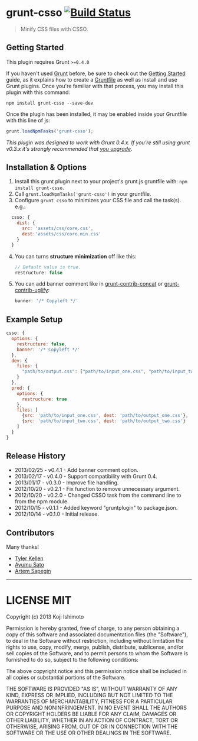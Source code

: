 # grunt-csso [![Build Status](https://secure.travis-ci.org/t32k/grunt-csso.png?branch=master)](http://travis-ci.org/t32k/grunt-csso)

> Minify CSS files with CSSO.

## Getting Started
This plugin requires Grunt `>=0.4.0`

If you haven't used [Grunt](http://gruntjs.com/) before, be sure to check out the [Getting Started](http://gruntjs.com/getting-started) guide, as it explains how to create a [Gruntfile](http://gruntjs.com/sample-gruntfile) as well as install and use Grunt plugins. Once you're familiar with that process, you may install this plugin with this command:

```shell
npm install grunt-csso --save-dev
```

Once the plugin has been installed, it may be enabled inside your Gruntfile with this line of js:

```js
grunt.loadNpmTasks('grunt-csso');
```

*This plugin was designed to work with Grunt 0.4.x. If you're still using grunt v0.3.x it's strongly recommended that [you upgrade](http://gruntjs.com/upgrading-from-0.3-to-0.4).*


## Installation & Options

1. Install this grunt plugin next to your project's grunt.js gruntfile with: `npm install grunt-csso`.
2. Call `grunt.loadNpmTasks('grunt-csso')` in your gruntfile.
3. Configure `grunt csso` to minimizes your CSS file and call the task(s).
  e.g.:

  ```js
    csso: {
      dist: {
        src: 'assets/css/core.css',
        dest:'assets/css/core.min.css'
      }
    }
  ```

4. You can turns __structure minimization__ off like this:

    ```js
    // Default value is true.
    restructure: false
    ```

5. You can add banner comment like in [grunt-contrib-concat](https://github.com/gruntjs/grunt-contrib-concat) or [grunt-contrib-uglify](https://github.com/gruntjs/grunt-contrib-uglify):

    ```js
    banner: '/* Copyleft */'
    ```

## Example Setup

  ```js
  csso: {
    options: {
      restructure: false,
      banner: '/* Copyleft */'
    },
    dev: {
      files: {
        "path/to/output.css": ["path/to/input_one.css", "path/to/input_two.css"]
      }
    },
    prod: {
      options: {
        restructure: true
      },
      files: [
        {src: 'path/to/input_one.css', dest: 'path/to/output_one.css'},
        {src: 'path/to/input_two.css', dest: 'path/to/output_two.css'}
      ]
    }
  }
  ```

## Release History

+ 2013/02/25 - v0.4.1 - Add banner comment option. 
+ 2013/02/17 - v0.4.0 - Support compatibility with Grunt 0.4.
+ 2013/01/17 - v0.3.0 - Improve file handling.
+ 2012/10/20 - v0.2.1 - Fix function to remove unnecessary argument.
+ 2012/10/20 - v0.2.0 - Changed CSSO task from the command line to from the npm module.
+ 2012/10/15 - v0.1.1 - Added keyword "gruntplugin" to package.json.
+ 2012/10/14 - v0.1.0 - Initial release.

## Contributors

Many thanks!

+ [Tyler Kellen](https://github.com/tkellen)
+ [Ayumu Sato](https://github.com/ahomu)
+ [Artem Sapegin](https://github.com/sapegin)

---

# LICENSE MIT

Copyright (c) 2013 Koji Ishimoto

Permission is hereby granted, free of charge, to any person
obtaining a copy of this software and associated documentation
files (the "Software"), to deal in the Software without
restriction, including without limitation the rights to use,
copy, modify, merge, publish, distribute, sublicense, and/or sell
copies of the Software, and to permit persons to whom the
Software is furnished to do so, subject to the following
conditions:

The above copyright notice and this permission notice shall be
included in all copies or substantial portions of the Software.

THE SOFTWARE IS PROVIDED "AS IS", WITHOUT WARRANTY OF ANY KIND,
EXPRESS OR IMPLIED, INCLUDING BUT NOT LIMITED TO THE WARRANTIES
OF MERCHANTABILITY, FITNESS FOR A PARTICULAR PURPOSE AND
NONINFRINGEMENT. IN NO EVENT SHALL THE AUTHORS OR COPYRIGHT
HOLDERS BE LIABLE FOR ANY CLAIM, DAMAGES OR OTHER LIABILITY,
WHETHER IN AN ACTION OF CONTRACT, TORT OR OTHERWISE, ARISING
FROM, OUT OF OR IN CONNECTION WITH THE SOFTWARE OR THE USE OR
OTHER DEALINGS IN THE SOFTWARE.

